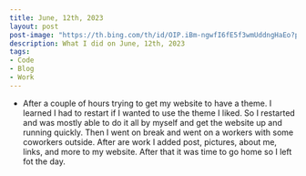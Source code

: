 ```yaml
---
title: June, 12th, 2023
layout: post
post-image: "https://th.bing.com/th/id/OIP.iBm-ngwfI6fE5f3wmUddngHaEo?pid=ImgDet&rs=1"
description: What I did on June, 12th, 2023
tags:
- Code
- Blog
- Work
---
```


- After a couple of hours trying to get my website to have a theme. I learned I had to restart if I wanted to use the theme I liked. So I restarted and was mostly able to do it all by myself and get the website up and running quickly. Then I went on break and went on a workers with some coworkers outside. After are work I added post, pictures, about me, links, and more to my website. After that it was time to go home so I left fot the day.